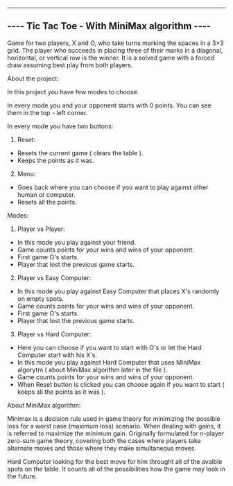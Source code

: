 
----------------------------------------------
---- Tic Tac Toe - With MiniMax algorithm ----
----------------------------------------------

Game for two players, X and O, who take turns marking the spaces in a 3×3 grid. The player who succeeds in placing three of their marks in a diagonal,
horizontal, or vertical row is the winner. It is a solved game with a forced draw assuming best play from both players.


About the project:

In this project you have few modes to choose.

In every mode you and your opponent starts with 0 points.
You can see them in the top - left corner.

In every mode you have two buttons:
1. Reset: 
 - Resets the current game ( clears the table ).
 - Keeps the points as it was.

2. Menu:
 - Goes back where you can choose if you want to play against other human or computer.
 - Resets all the points.

Modes:
1. Player vs Player:
 - In this mode you play against your friend.
 - Game counts points for your wins and wins of your opponent.
 - First game O's starts.
 - Player that lost the previous game starts.

2. Player vs Easy Computer:
 - In this mode you play against Easy Computer that places X's randomly on empty spots.
 - Game counts points for your wins and wins of your opponent.
 - First game O's starts.
 - Player that lost the previous game starts.

3. Player vs Hard Computer:
 - Here you can choose if you want to start with O's or let the Hard Computer start with his X's.
 - In this mode you play against Hard Computer that uses MiniMax algorytm ( about MiniMax algorithm later in the file ).
 - Game counts points for your wins and wins of your opponent.
 - When Reset button is clicked you can choose again if you want to start ( keeps all the points as it was ).


About MiniMax algorithm:

Minimax is a decision rule used in game theory for minimizing the possible loss for a worst case (maximum loss) scenario. When dealing with gains, it is referred to maximize the minimum gain. Originally formulated for n-player zero-sum game theory, covering both the cases where players take alternate moves and those where they make simultaneous moves.

Hard Computer looking for the best move for him throught all of the avaible spots on the table.
It counts all of the possibilities how the game may look in the future.
